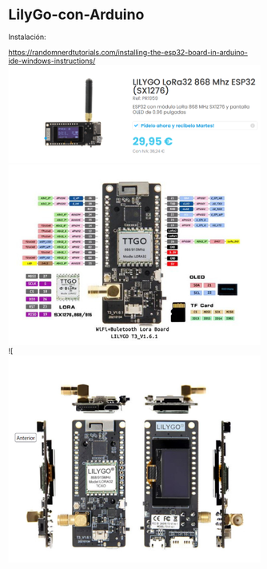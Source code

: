 # LilyGo-con-Arduino
Instalación:  

https://randomnerdtutorials.com/installing-the-esp32-board-in-arduino-ide-windows-instructions/  
![](images/1.png)  
![](images/2.png)  
![[](images/3.png)  
![](images/4.png)  


